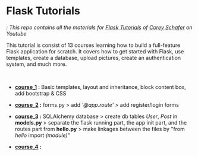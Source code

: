 # Flask Tutorials
*: This repo contains all the materials for [Flask Tutorials](https://www.youtube.com/playlist?list=PL-osiE80TeTs4UjLw5MM6OjgkjFeUxCYH) of [Corey Schafer](https://www.youtube.com/channel/UCCezIgC97PvUuR4_gbFUs5g) on Youtube*

This tutorial is consist of 13 courses learning how to build a full-feature Flask application for scratch. It covers how to get started with Flask, use templates, create a database, upload pictures, create an authentication system, and much more.

<br>

* **[course_1](https://github.com/jjone36/Flask/tree/master/course_1) :** Basic templates, layout and inheritance, block content box, add bootstrap & CSS

* **[course_2](https://github.com/jjone36/Flask/tree/master/course_2) :** forms.py > add *'@app.route'* > add register/login forms

* **[course_3](https://github.com/jjone36/Flask/tree/master/course_3) :** SQLAlchemy database > create db tables *User*, *Post* in **models.py** > separate the flask running part, the app init part, and the routes part from **hello.py** > make linkages between the files by "from *hello* import *(module)*"

* **[course_4](https://github.com/jjone36/Flask/tree/master/course_4) :**  

